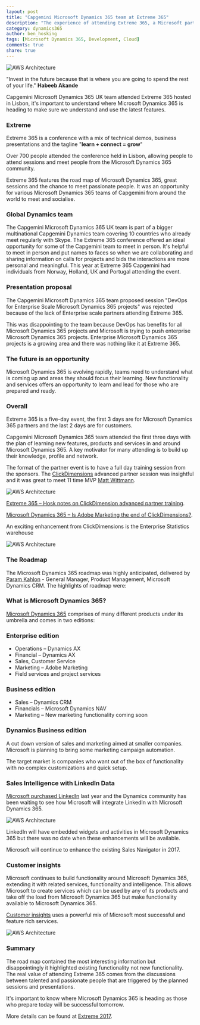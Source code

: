```yaml
---
layout: post
title: "Capgemini Microsoft Dynamics 365 team at Extreme 365"
description: "The experience of attending Extreme 365, a Microsoft partner event held in Lisbon"
category: dynamics365
author: ben_hosking
tags: [Microsoft Dynamics 365, Development, Cloud]
comments: true
share: true
---
```


![AWS Architecture](/images/2017-03-27-capgemini-dynamics-365-team-at-Extreme-365/Capgemini_Team.jpg)

&quot;Invest in the future because that is where you are going to spend the rest of your life.&quot;  **Habeeb Akande**

Capgemini Microsoft Dynamics 365 UK team attended Extreme 365 hosted in Lisbon, it&#39;s important to understand where Microsoft Dynamics 365 is heading to make sure we understand and use the latest features.

### Extreme

Extreme 365 is a conference with a mix of technical demos, business presentations and the tagline &quot;**learn + connect = grow**&quot;

Over 700 people attended the conference held in Lisbon, allowing people to attend sessions and meet people from the Microsoft Dynamics 365 community.

Extreme 365 features the road map of Microsoft Dynamics 365, great sessions and the chance to meet passionate people.  It was an opportunity for various Microsoft Dynamics 365 teams of Capgemini from around the world to meet and socialise.

### Global Dynamics team

The Capgemini Microsoft Dynamics 365 UK team is part of a bigger multinational Capgemini Dynamics team covering 10 countries who already meet regularly with Skype. The Extreme 365 conference offered an ideal opportunity for some of the Capgemini team to meet in person. It's helpful to meet in person and put names to faces so when we are collaborating and sharing information on calls for projects and bids the interactions are more personal and meaningful. This year at Extreme 365 Capgemini had individuals from Norway, Holland, UK and Portugal attending the event.

### Presentation proposal

The Capgemini Microsoft Dynamics 365 team proposed session "DevOps for Enterprise Scale Microsoft Dynamics 365 projects" was rejected because of the lack of Enterprise scale partners attending Extreme 365.  

This was disappointing to the team because DevOps has benefits for all Microsoft Dynamics 365 projects and Microsoft is trying to push enterprise Microsoft Dynamics 365 projects.  Enterprise Microsoft Dynamics 365 projects is a growing area and there was nothing like it at Extreme 365.

### The future is an opportunity

Microsoft Dynamics 365 is evolving rapidly, teams need to understand what is coming up and areas they should focus their learning.  New functionality and services offers an opportunity to learn and lead for those who are prepared and ready.

### Overall

Extreme 365 is a five-day event, the first 3 days are for Microsoft Dynamics 365 partners and the last 2 days are for customers.

Capgemini Microsoft Dynamics 365 team attended the first three days with the plan of learning new features, products and services in and around Microsoft Dynamics 365.  A key motivator for many attending is to build up their knowledge, profile and network.

The format of the partner event is to have a full day training session from the sponsors. The [ClickDimensions](http://clickdimensions.com) advanced partner session was insightful and it was great to meet 11 time MVP [Matt Wittmann](https://mvp.microsoft.com/en-us/PublicProfile/33756?fullName=Matt%20Wittemann).

![AWS Architecture](/images/2017-03-27-capgemini-dynamics-365-team-at-Extreme-365/Matt_W_Training.jpg)

[Extreme 365 – Hosk notes on ClickDimension advanced partner training](https://crmbusiness.wordpress.com/2017/03/21/extreme-365-hosk-notes-on-clickdimension-advanced-partner-training/).

[Microsoft Dynamics 365 – Is Adobe Marketing the end of ClickDimensions?](https://crmbusiness.wordpress.com/2017/03/14/dynamics-365-is-adobe-marketing-the-end-of-clickdimensions/).

An exciting enhancement from ClickDimensions is the Enterprise Statistics warehouse

![AWS Architecture](/images/2017-03-27-capgemini-dynamics-365-team-at-Extreme-365/ClickDimensions_Enterprise_statistics_warehouse.jpg)


### The Roadmap

The Microsoft Dynamics 365 roadmap was highly anticipated, delivered by  [Param Kahlon](https://www.linkedin.com/in/param/) - General Manager, Product Management, Microsoft Dynamics CRM.  The highlights of roadmap were:

### What is Microsoft Dynamics 365?

[Microsoft Dynamics 365](https://www.microsoft.com/en-us/dynamics365/) comprises of many different products under its umbrella and comes in two editions:

### Enterprise edition
 -  Operations – Dynamics AX
 -  Financial – Dynamics AX
 -  Sales, Customer Service
 -  Marketing – Adobe Marketing
 -  Field services and project services

### Business edition
 - Sales – Dynamics CRM
 - Financials – Microsoft Dynamics NAV 
 - Marketing – New marketing functionality coming soon

### Dynamics Business edition
A cut down version of sales and marketing aimed at smaller companies.  Microsoft is planning to bring some marketing campaign automation.

The target market is companies who want out of the box of functionality with no complex customizations and quick setup.  

### Sales Intelligence with LinkedIn Data

[Microsoft purchased LinkedIn](http://uk.businessinsider.com/microsoft-buys-linkedin-2016-6) last year and the Dynamics community has been waiting to see how Microsoft will integrate LinkedIn with Microsoft Dynamics 365.

![AWS Architecture](/images/2017-03-27-capgemini-dynamics-365-team-at-Extreme-365/Sales_Intelligence_with_LinkedIn.jpg)

LinkedIn will have embedded widgets and activities in Microsoft Dynamics 365 but there was no date when these enhancements will be available.

Microsoft will continue to enhance the existing Sales Navigator in 2017.

### Customer insights

Microsoft continues to build functionality around Microsoft Dynamics 365, extending it with related services, functionality and intelligence.  This allows Microsoft to create services which can be used by any of its products and take off the load from Microsoft Dynamics 365 but make functionality available to Microsoft Dynamics 365.

[Customer insights](https://www.microsoft.com/en-us/dynamics365/customer-insights) uses a powerful mix of Microsoft most successful and feature rich services.

![AWS Architecture](/images/2017-03-27-capgemini-dynamics-365-team-at-Extreme-365/Customer_insights.jpg)

### Summary

The road map contained the most interesting information but disappointingly it highlighted existing functionality not new functionality.  The real value of attending Extreme 365 comes from the discussions between talented and passionate people that are triggered by the planned sessions and presentations.

It&#39;s important to know where Microsoft Dynamics 365 is heading as those who prepare today will be successful tomorrow.

More details can be found at [Extreme 2017](http://extremecrm.com/).

[cap open positions]: https://www.uk.capgemini.com/careers/jobs/microsoft-dynamics-crm-developer-0
[ben twitter]: https://twitter.com/benhosk
